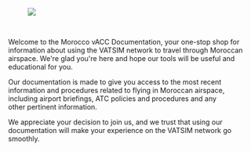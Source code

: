 
<figure class="image image_resized" style="width:100%;"><img src="https://media.discordapp.net/attachments/1053057978607083550/1079969411122872320/logo_full.png"></figure>
<br>

Welcome to the Morocco vACC Documentation, your one-stop shop for information about using the VATSIM network to travel through Moroccan airspace. We're glad you're here and hope our tools will be useful and educational for you.

Our documentation is made to give you access to the most recent information and procedures related to flying in Moroccan airspace, including airport briefings, ATC policies and procedures and any other pertinent information.

We appreciate your decision to join us, and we trust that using our documentation will make your experience on the VATSIM network go smoothly.
